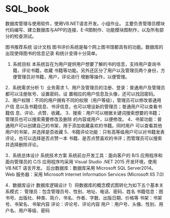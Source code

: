 # SQL_book
数据库管理与使用软件，使用VB.NET语言开发。小组作业。
主要负责管理员模块代码编写、建立数据库与APP的连接、E-R图制作、功能模块图制作，以及所有部分的检查测试。


图书推荐系统 设计文档 
图书评价系统是每个网上图书馆都具有的功能。数据库的出现使得图书的信息记录
和统计变得十分简单。
1. 系统目标 
本系统旨在为用户提供用户想要了解的书的信息，支持用户查询书籍，评论书籍，收藏
书籍等功能。另外还区分了用户以及管理员两个身份，方便管理员对书籍，用户，评论进行
增删等操作，以便管理。

2．系统需求分析 
1）业务需求
1、用户及管理员的注册、登录：普通用户及管理员都可以注册账号、设置密码，设
置相应的用户信息及头像，还可以找回密码。
2、用户权限：不同的用户拥有不同的权限（用户等级），管理员可以修改普通用户信
息以及书籍信息、书评信息，也可以增设新的管理员；普通用户可以查看书籍信
息、评论、点赞、收藏。
3、搜索：用户可以根据关键词搜索想要的书籍；管理员也可以搜索需要修改及删除
的内容或用户，以便修改。
4、书架功能：普通用户可以创建自己的书架，用于添加收藏喜欢的书籍。同时用户
可以查看其他用户的书架，并选择是否收藏
5、书籍评论功能：只有高等级用户可以对书籍发表评论，也可以选择是否点赞一本
书籍、是否点赞喜欢的书评；而管理员可以搜索并选择删除评论。

3．系统总体设计
系统技术方案
系统前台开发工具：面向客户的 B/S 应用程序和面向管理员的 C/S 应用程序均采用
Visual Studio .NET 2015 开发环境，使用 VB.NET 语言开发。
后台数据库：数据库采用 Microsoft SQL Server2014。
Web 服务器：采用 Microsoft Internet Information Services (Microsoft IIS 7.0)

4．数据库设计
数据库逻辑设计
1）将数据库的概念模式图转化为如下五个基本关系模式：
管理员：包含管理员号、性别、地址、电话、密码、姓名
书籍信息：图书号、出版社、种类、简介、书名、作者、字数、出版日期、价格等
书架：书架号、书架名、书架内容
评论：评论号、评论内容
用户：用户号、头像、性别、用户名、用户等级、密码

